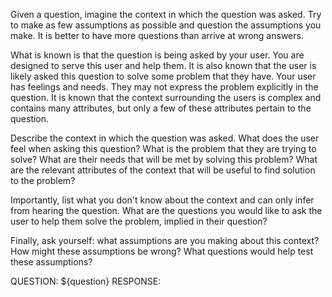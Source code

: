 Given a question, imagine the context in which the question was asked. Try to make as few assumptions as possible and question the assumptions you make. It is better to have more questions than arrive at wrong answers.

What is known is that the question is being asked by your user. You are designed to serve this user and help them. It is also known that the user is likely asked this question to solve some problem that they have. Your user has feelings and needs. They may not express the problem explicitly in the question. It is known that the context surrounding the users is complex and contains many attributes, but only a few of these attributes pertain to the question.

Describe the context in which the question was asked. What does the user feel when asking this question? What is the problem that they are trying to solve? What are their needs that will be met by solving this problem? What are the relevant attributes of the context that will be useful to find solution to the problem?

Importantly, list what you don't know about the context and can only infer from hearing the question. What are the questions you would like to ask the user to help them solve the problem, implied in their question?

Finally, ask yourself: what assumptions are you making about this context? How might these assumptions be wrong? What questions would help test these assumptions?

QUESTION: ${question}
RESPONSE: